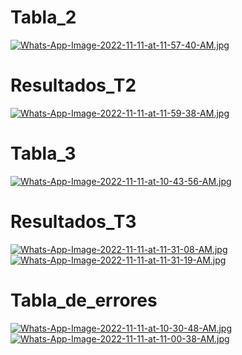 # Tabla_2
[![Whats-App-Image-2022-11-11-at-11-57-40-AM.jpg](https://i.postimg.cc/Kzvgcj6J/Whats-App-Image-2022-11-11-at-11-57-40-AM.jpg)](https://postimg.cc/7CdLmHY2)
# Resultados_T2
[![Whats-App-Image-2022-11-11-at-11-59-38-AM.jpg](https://i.postimg.cc/90N742dZ/Whats-App-Image-2022-11-11-at-11-59-38-AM.jpg)](https://postimg.cc/D4LZDtYw)
# Tabla_3
[![Whats-App-Image-2022-11-11-at-10-43-56-AM.jpg](https://i.postimg.cc/rFNPdY3s/Whats-App-Image-2022-11-11-at-10-43-56-AM.jpg)](https://postimg.cc/gnrDQ4Yb)
# Resultados_T3
[![Whats-App-Image-2022-11-11-at-11-31-08-AM.jpg](https://i.postimg.cc/k5mGjGwf/Whats-App-Image-2022-11-11-at-11-31-08-AM.jpg)](https://postimg.cc/k2T7Gn0b)
[![Whats-App-Image-2022-11-11-at-11-31-19-AM.jpg](https://i.postimg.cc/x8zSDy1H/Whats-App-Image-2022-11-11-at-11-31-19-AM.jpg)](https://postimg.cc/sGsL5WSD)
# Tabla_de_errores
[![Whats-App-Image-2022-11-11-at-10-30-48-AM.jpg](https://i.postimg.cc/3wYpktM8/Whats-App-Image-2022-11-11-at-10-30-48-AM.jpg)](https://postimg.cc/YvDjVfqZ)
[![Whats-App-Image-2022-11-11-at-11-00-38-AM.jpg](https://i.postimg.cc/X752MN9T/Whats-App-Image-2022-11-11-at-11-00-38-AM.jpg)](https://postimg.cc/crs7wS9m)
